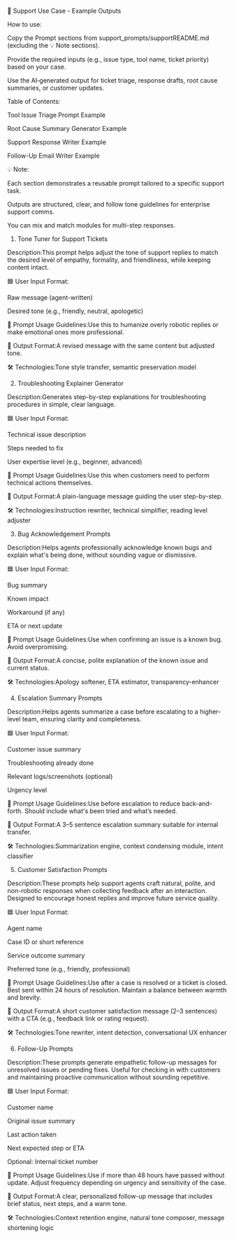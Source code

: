 📑 Support Use Case - Example Outputs

How to use:

Copy the Prompt sections from support_prompts/supportREADME.md (excluding the 💡 Note sections).

Provide the required inputs (e.g., issue type, tool name, ticket priority) based on your case.

Use the AI‑generated output for ticket triage, response drafts, root cause summaries, or customer updates.

Table of Contents:

Tool Issue Triage Prompt Example

Root Cause Summary Generator Example

Support Response Writer Example

Follow-Up Email Writer Example

💡 Note:

Each section demonstrates a reusable prompt tailored to a specific support task.

Outputs are structured, clear, and follow tone guidelines for enterprise support comms.

You can mix and match modules for multi-step responses.

1. Tone Tuner for Support Tickets

Description:This prompt helps adjust the tone of support replies to match the desired level of empathy, formality, and friendliness, while keeping content intact.

🟦 User Input Format:

Raw message (agent-written)

Desired tone (e.g., friendly, neutral, apologetic)

📌 Prompt Usage Guidelines:Use this to humanize overly robotic replies or make emotional ones more professional.

🤖 Output Format:A revised message with the same content but adjusted tone.

🛠 Technologies:Tone style transfer, semantic preservation model

2. Troubleshooting Explainer Generator

Description:Generates step-by-step explanations for troubleshooting procedures in simple, clear language.

🟦 User Input Format:

Technical issue description

Steps needed to fix

User expertise level (e.g., beginner, advanced)

📌 Prompt Usage Guidelines:Use this when customers need to perform technical actions themselves.

🤖 Output Format:A plain-language message guiding the user step-by-step.

🛠 Technologies:Instruction rewriter, technical simplifier, reading level adjuster

3. Bug Acknowledgement Prompts

Description:Helps agents professionally acknowledge known bugs and explain what's being done, without sounding vague or dismissive.

🟦 User Input Format:

Bug summary

Known impact

Workaround (if any)

ETA or next update

📌 Prompt Usage Guidelines:Use when confirming an issue is a known bug. Avoid overpromising.

🤖 Output Format:A concise, polite explanation of the known issue and current status.

🛠 Technologies:Apology softener, ETA estimator, transparency-enhancer

4. Escalation Summary Prompts

Description:Helps agents summarize a case before escalating to a higher-level team, ensuring clarity and completeness.

🟦 User Input Format:

Customer issue summary

Troubleshooting already done

Relevant logs/screenshots (optional)

Urgency level

📌 Prompt Usage Guidelines:Use before escalation to reduce back-and-forth. Should include what's been tried and what’s needed.

🤖 Output Format:A 3–5 sentence escalation summary suitable for internal transfer.

🛠 Technologies:Summarization engine, context condensing module, intent classifier

5. Customer Satisfaction Prompts

Description:These prompts help support agents craft natural, polite, and non-robotic responses when collecting feedback after an interaction. Designed to encourage honest replies and improve future service quality.

🟦 User Input Format:

Agent name

Case ID or short reference

Service outcome summary

Preferred tone (e.g., friendly, professional)

📌 Prompt Usage Guidelines:Use after a case is resolved or a ticket is closed. Best sent within 24 hours of resolution. Maintain a balance between warmth and brevity.

🤖 Output Format:A short customer satisfaction message (2–3 sentences) with a CTA (e.g., feedback link or rating request).

🛠 Technologies:Tone rewriter, intent detection, conversational UX enhancer

6. Follow-Up Prompts

Description:These prompts generate empathetic follow-up messages for unresolved issues or pending fixes. Useful for checking in with customers and maintaining proactive communication without sounding repetitive.

🟦 User Input Format:

Customer name

Original issue summary

Last action taken

Next expected step or ETA

Optional: Internal ticket number

📌 Prompt Usage Guidelines:Use if more than 48 hours have passed without update. Adjust frequency depending on urgency and sensitivity of the case.

🤖 Output Format:A clear, personalized follow-up message that includes brief status, next steps, and a warm tone.

🛠 Technologies:Context retention engine, natural tone composer, message shortening logic
